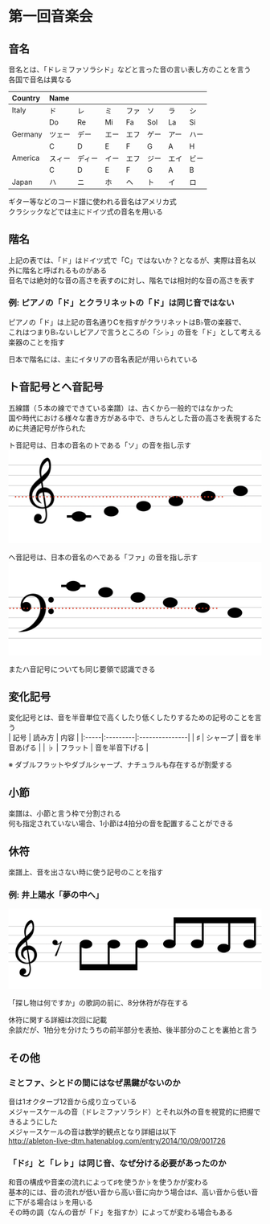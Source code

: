 # 第一回音楽会

## 音名

音名とは、「ドレミファソラシド」などと言った音の言い表し方のことを言う  
各国で音名は異なる  

| Country | Name   |        |      |      |      |      |      |
|:--------|:-------|:-------|:-----|:-----|:-----|:-----|:-----|
| Italy   | ド     | レ     | ミ   | ファ | ソ   | ラ   | シ   |
|         | Do     | Re     | Mi   | Fa   | Sol  | La   | Si   |
| Germany | ツェー | デー   | エー | エフ | ゲー | アー | ハー |
|         | C      | D      | E    | F    | G    | A    | H    |
| America | スィー | ディー | イー | エフ | ジー | エイ | ビー |
|         | C      | D      | E    | F    | G    | A    | B    |
| Japan   | ハ     | ニ     | ホ   | ヘ   | ト   | イ   | ロ   |

ギター等などのコード譜に使われる音名はアメリカ式  
クラシックなどでは主にドイツ式の音名を用いる  

## 階名

上記の表では、「ド」はドイツ式で「C」ではないか？となるが、実際は音名以外に階名と呼ばれるものがある  
音名では絶対的な音の高さを表すのに対し、階名では相対的な音の高さを表す  

### 例: ピアノの「ド」とクラリネットの「ド」は同じ音ではない

ピアノの「ド」は上記の音名通りCを指すがクラリネットはB♭管の楽器で、  
これはつまりB♭ないしピアノで言うところの「シ♭」の音を「ド」として考える楽器のことを指す

日本で階名には、主にイタリアの音名表記が用いられている

## ト音記号とヘ音記号

五線譜（５本の線でできている楽譜）は、古くから一般的ではなかった  
国や時代における様々な書き方がある中で、きちんとした音の高さを表現するために共通記号が作られた  

ト音記号は、日本の音名のトである「ソ」の音を指し示す
![ト音記号](../images/ト音記号.png)

ヘ音記号は、日本の音名のへである「ファ」の音を指し示す
![ヘ音記号](../images/ヘ音記号.png)

またハ音記号についても同じ要領で認識できる  

## 変化記号

変化記号とは、音を半音単位で高くしたり低くしたりするための記号のことを言う  
| 記号 | 読み方   | 内容           |
|:-----|:---------|:---------------|
| ♯    | シャープ | 音を半音あげる |
| ♭    | フラット | 音を半音下げる |

※ ダブルフラットやダブルシャープ、ナチュラルも存在するが割愛する

## 小節

楽譜は、小節と言う枠で分割される  
何も指定されていない場合、1小節は4拍分の音を配置することができる  

## 休符

楽譜上、音を出さない時に使う記号のことを指す

### 例: 井上陽水「夢の中へ」

![井上陽水「夢の中へ」](../images/夢の中へ.png)

「探し物は何ですか」の歌詞の前に、8分休符が存在する  

休符に関する詳細は次回に記載  
余談だが、1拍分を分けたうちの前半部分を表拍、後半部分のことを裏拍と言う

## その他

### ミとファ、シとドの間にはなぜ黒鍵がないのか

音は1オクターブ12音から成り立っている  
メジャースケールの音（ドレミファソラシド）とそれ以外の音を視覚的に把握できるようにした  
メジャースケールの音は数学的観点となり詳細は以下  
<http://ableton-live-dtm.hatenablog.com/entry/2014/10/09/001726>

### 「ド♯」と「レ♭」は同じ音、なぜ分ける必要があったのか

和音の構成や音楽の流れによって♯を使うか♭を使うかが変わる  
基本的には、音の流れが低い音から高い音に向かう場合は♯、高い音から低い音に下がる場合は♭を用いる  
その時の調（なんの音が「ド」を指すか）によってが変わる場合もある  
